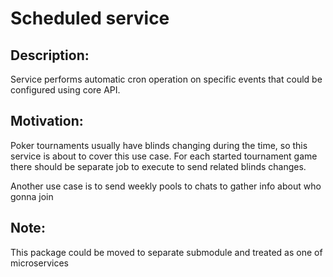 # Scheduled service

## Description:

Service performs automatic cron operation on specific events that could be configured using core API.

## Motivation:

Poker tournaments usually have blinds changing during the time, so this service is about to cover this use case.
For each started tournament game there should be separate job to execute to send related blinds changes.

Another use case is to send weekly pools to chats to gather info about who gonna join

## Note:

This package could be moved to separate submodule and treated as one of microservices